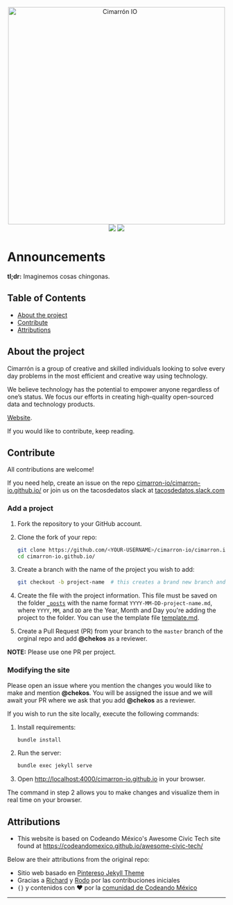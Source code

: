 <p align="center">
<img src="http://cimarron.io/assets/images/logo.png" width="500" alt="Cimarrón IO"><br>
<a href="https://www.cimarron.io]/" target="_blank"><img src="https://img.shields.io/badge/website-Cimarr%C3%B3n%20IO-cd0d7a.svg"></a>
<a href="http://tacosdedatos.slack.com/" target="_blank"><img src="https://img.shields.io/badge/slack-tacosdedatos-19267c.svg"></a>
</p>


# Announcements

**tl;dr:** Imaginemos cosas chingonas.


## Table of Contents

- [About the project](#about-the-project)
- [Contribute](#contribute)
- [Attributions](#Attributions)


## About the project

Cimarrón is a group of creative and skilled individuals looking to solve every day problems in the most efficient and creative way using technology.

We believe technology has the potential to empower anyone regardless of one’s status. We focus our efforts in creating high-quality open-sourced data and technology products.

[Website](https://cimarron.io/).

If you would like to contribute, keep reading.

## Contribute

All contributions are welcome!

If you need help, create an issue on the repo [cimarron-io/cimarron-io.github.io/](https://github.com/cimarron-io/cimarron-io.github.io/issues) or join us on the tacosdedatos slack at [tacosdedatos.slack.com](https://tacosdedatos.slack.com)

### Add a project

1. Fork the repository to your GitHub account.

2. Clone the fork of your repo:
   ```bash
   git clone https://github.com/<YOUR-USERNAME>/cimarron-io/cimarron.io-github.io.git
   cd cimarron-io.github.io/
   ```

3. Create a branch with the name of the project you wish to add:
   ```bash
   git checkout -b project-name  # this creates a brand new branch and switches to it
   ```

4. Create the file with the project information. This file must be saved on the folder [`_posts`](https://github.com/cimarron-io/cimarron-io.github.io/tree/master/_posts) with the name format `YYYY-MM-DD-project-name.md`, where `YYYY`, `MM`, and `DD` are the Year, Month and Day you're adding the project to the folder. You can use the template file [template.md](https://github.com/cimarron-io/cimarron-io.github.io/blob/master/_posts/2020-01-22-template.md).

5. Create a Pull Request (PR) from your branch to the `master` branch of the orginal repo and add **@chekos** as a reviewer.

**NOTE:** Please use one PR per project.



### Modifying the site

Please open an issue where you mention the changes you would like to make and mention **@chekos**. You will be assigned the issue and we will await your PR where we ask that you add **@chekos** as a reviewer.

If you wish to run the site locally, execute the following commands:

1. Install requirements:
   ```bash
   bundle install
   ```

2. Run the server:
   ```bash
   bundle exec jekyll serve
   ```

3. Open <http://localhost:4000/cimarron-io.github.io> in your browser.

The command in step 2 allows you to make changes and visualize them in real time on your browser.


## Attributions

- This website is based on Codeando México's Awesome Civic Tech site found at https://codeandomexico.github.io/awesome-civic-tech/

Below are their attributions from the original repo:

- Sitio web basado en [Pintereso Jekyll Theme](https://www.wowthemes.net/pintereso-free-bootstrap-jekyll-theme/)
- Gracias a [Richard](https://github.com/ricardomiron) y [Rodo](https://github.com/RodolfoFerro) por las contribuciones iniciales
- `{}` y contenidos con ❤️ por la [comunidad de Codeando México](http://slack.codeandomexico.org/)

---
